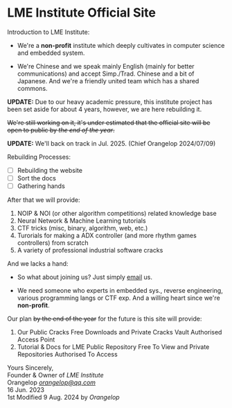 # LME Institute Official Site

Introduction to LME Institute:  

* We're a **non-profit** institute which deeply cultivates in computer science and embedded system.  

* We're Chinese and we speak mainly English (mainly for better communications) and accept Simp./Trad. Chinese and a bit of Japanese. And we're a friendly united team which has a shared commons.  

**UPDATE:** Due to our heavy academic pressure, this institute project has been set aside for about 4 years, however, we are here rebuilding it.  

~~We're still working on it, it's under estimated that the official site will be open to public by *the end of the year*.~~  

**UPDATE:** We'll back on track in Jul. 2025. (Chief Orangelop 2024/07/09)

Rebuilding Processes:  

- [ ] Rebuilding the website
- [ ] Sort the docs
- [ ] Gathering hands

After that we will provide:  

1. NOIP & NOI (or other algorithm competitions) related knowledge base
2. Neural Network & Machine Learning tutorials
3. CTF tricks (misc, binary, algorithm, web, etc.)
4. Turorials for making a ADX controller (and more rhythm games controllers) from scratch
5. A variety of professional industrial software cracks

And we lacks a hand:  

* So what about joining us? Just simply [email](orangelop@qq.com) us.  

* We need someone who experts in embedded sys., reverse engineering, various programming langs or CTF exp. And a willing heart since we're **non-profit**.  

Our plan ~~by the end of the year~~ for the future is this site will provide:  

1. Our Public Cracks Free Downloads and Private Cracks Vault Authorised Access Point
2. Tutorial & Docs for LME Public Repository Free To View and Private Repositories Authorised To Access

Yours Sincerely,  
Founder & Owner of *LME Institute*  
Orangelop [*orangelop@qq.com*](orangelop@qq.com)  
16 Jun. 2023  
1st Modified 9 Aug. 2024 by *Orangelop*  
